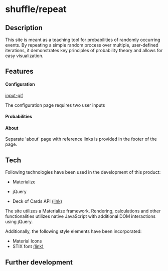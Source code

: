 # shuffle/repeat

## Description


This site is meant as a teaching tool for probabilities of randomly occurring events. By repeating a simple random process over multiple, user-defined iterations, it demonstrates key principles of probability theory and allows for easy visualization.

## Features

#### Configuration
[input-gif](assets/input.gif)

The configuration page requires two user inputs

#### Probabilities


#### About
Separate 'about' page with reference links is provided in the footer of the page.

## Tech

Following technologies have been used in the development of this product:

- Materialize
- jQuery

- Deck of Cards API [(link)](http://deckofcardsapi.com/)

The site utilizes a Materialize framework. Rendering, calculations and other functionalities utilizes native JavaScript with additional DOM interactions using jQuery.

Additionally, the following style elements have been incorporated:
- Material Icons
- STIX font [(link)](http://stixfonts.org/)

## Further development

